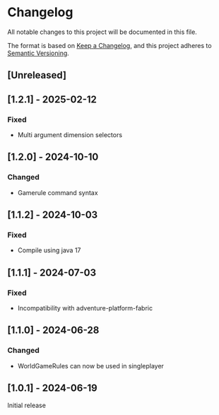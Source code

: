 # Changelog
All notable changes to this project will be documented in this file.

The format is based on [Keep a Changelog](https://keepachangelog.com/en/1.0.0/),
and this project adheres to [Semantic Versioning](https://semver.org/spec/v2.0.0.html).

## [Unreleased]

## [1.2.1] - 2025-02-12
### Fixed
- Multi argument dimension selectors

## [1.2.0] - 2024-10-10
### Changed
- Gamerule command syntax

## [1.1.2] - 2024-10-03
### Fixed
- Compile using java 17

## [1.1.1] - 2024-07-03
### Fixed
- Incompatibility with adventure-platform-fabric

## [1.1.0] - 2024-06-28
### Changed
- WorldGameRules can now be used in singleplayer

## [1.0.1] - 2024-06-19
Initial release
